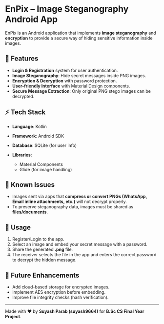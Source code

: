 # EnPix – Image Steganography Android App

EnPix is an Android application that implements **image steganography** and **encryption** to provide a secure way of hiding sensitive information inside images.

## 🔐 Features

* **Login & Registration** system for user authentication.
* **Image Steganography**: Hide secret messages inside PNG images.
* **Encryption & Decryption** with password protection.
* **User-friendly Interface** with Material Design components.
* **Secure Message Extraction**: Only original PNG stego images can be decrypted.

## ⚡ Tech Stack

* **Language**: Kotlin
* **Framework**: Android SDK
* **Database**: SQLite (for user info)
* **Libraries**:

  * Material Components
  * Glide (for image handling)

## 🚨 Known Issues

* Images sent via apps that **compress or convert PNGs (WhatsApp, Email inline attachments, etc.)** will not decrypt properly.
* To preserve steganography data, images must be shared as **files/documents**.

## 📱 Usage

1. Register/Login to the app.
2. Select an image and embed your secret message with a password.
3. Share the generated **.png** file.
4. The receiver selects the file in the app and enters the correct password to decrypt the hidden message.

## 📌 Future Enhancements

* Add cloud-based storage for encrypted images.
* Implement AES encryption before embedding.
* Improve file integrity checks (hash verification).

---

Made with ❤️ by **Suyash Parab (suyash9664)** for **B.Sc CS Final Year Project**.
